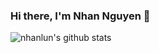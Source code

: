 ### Hi there, I'm Nhan Nguyen 👋

![nhanlun's github stats](https://github-readme-stats.vercel.app/api?username=nhanlun&count_private=true&show_icon=true&theme=vue-dark)
<!--
**nhanlun/nhanlun** is a ✨ _special_ ✨ repository because its `README.md` (this file) appears on your GitHub profile.

Here are some ideas to get you started:

- 🔭 I’m currently working on ...
- 🌱 I’m currently learning ...
- 👯 I’m looking to collaborate on ...
- 🤔 I’m looking for help with ...
- 💬 Ask me about ...
- 📫 How to reach me: ...
- 😄 Pronouns: ...
- ⚡ Fun fact: ...
-->
